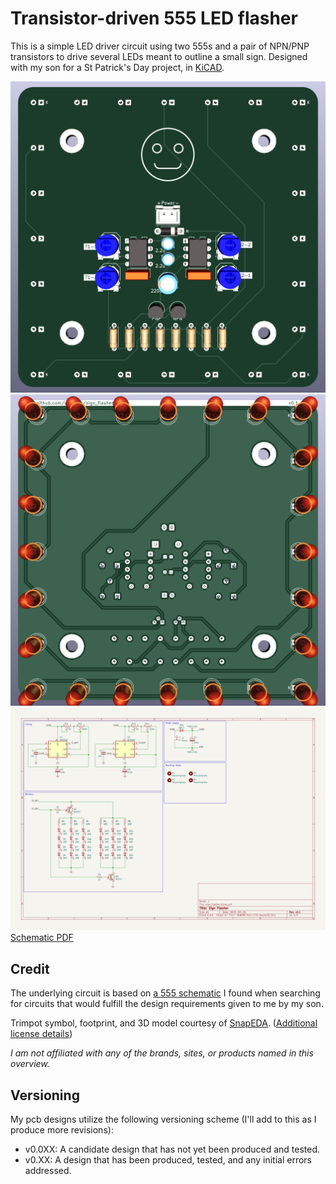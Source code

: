 # Transistor-driven 555 LED flasher

This is a simple LED driver circuit using two 555s and a pair of NPN/PNP transistors to drive several LEDs meant to outline a small sign. Designed with my son for a St Patrick's Day project, in [KiCAD](https://www.kicad.org). 

![Front render](renders/front.png)
![Back render](renders/back.png)
![Schematic SVG](schematics/sign_flasher-latest.svg)
[Schematic PDF](schematics/sign_flasher-latest.pdf)

## Credit
The underlying circuit is based on [a 555 schematic](https://mechatrofice.com/circuits/555/led-flasher-circuit) I found when searching for circuits that would fulfill the design requirements given to me by my son.

Trimpot symbol, footprint, and 3D model courtesy of [SnapEDA](https://www.snapeda.com/parts/3306F-1-103/Bourns/view-part/). ([Additional license details](hardware/SnapEDA_Licensing.txt))

*I am not affiliated with any of the brands, sites, or products named in this overview.*

## Versioning

My pcb designs utilize the following versioning scheme (I'll add to this as I produce more revisions):
 - v0.0XX: A candidate design that has not yet been produced and tested.
 - v0.XX: A design that has been produced, tested, and any initial errors addressed.
